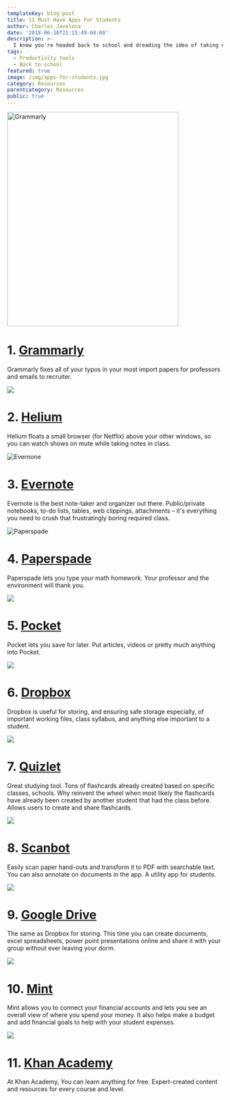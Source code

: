 ```yaml
---
templateKey: blog-post
title: 11 Must Have Apps For Students
author: Charles Javelona
date: '2018-06-16T21:15:49-04:00'
description: >-
  I know you're headed back to school and dreading the idea of taking notes after a summer of playing Fortnite and other Gen Z things. Here at Univjobs, we decided to curate a list of useful tools to make your first week of school waaaay easier. 
tags:
  - Productivity tools
  - Back to school
featured: true
image: /img/apps-for-students.jpg
category: Resources
parentcategory: Resources
public: true
---
```



<img src="https://static.grammarly.com/assets/files/362705a4f395568e62caaa114878eb21/screenshot_android.gif" alt="Grammarly" width="400px" height="500px">

# 1. [Grammarly](https://www.grammarly.com/?ref=univjobs)
Grammarly fixes all of your typos in your most import papers for professors and emails to recruiter. 

![](https://amp.businessinsider.com/images/552bedaf6bb3f72f65bd5120-750-413.jpg)
# 2. [Helium](http://heliumfloats.com/?ref=univjobs)
Helium floats a small browser (for Netflix) above your other windows, so you can watch shows on mute while taking notes in class.

![Evernone](https://evernote.com/c/assets/homepage/homepage-hero-desktop.png)
# 3. [Evernote](https://www.evernote.com/?ref=univjobs)
Evernote is the best note-taker and organizer out there. Public/private notebooks, to-do lists, tables, web clippings, attachments – it's everything you need to crush that frustratingly boring required class.

![Paperspade](https://ph-files.imgix.net/feb52cc1-459c-4167-9289-9aba2c558803?auto=format&auto=compress&codec=mozjpeg&cs=strip)
# 4. [Paperspade](https://www.paperspade.com/?ref=univjobs)
Paperspade lets you type your math homework. Your professor and the environment will thank you.

![](http://getpocket.com/i/posts/api.png)
# 5. [Pocket](https://www.getpocket.com/?ref=univjobs)
Pocket lets you save for later. Put articles, videos or pretty much anything into Pocket.

![](https://dvr.webcam/Content/images/HowItWorks_Dropbox.png)
# 6. [Dropbox](https://www.dropbox.com/register/?ref=univjobs)
 Dropbox is useful for storing, and ensuring safe storage especially, of important working files, class syllabus, and anything else important to a student.

![](https://static1.squarespace.com/static/50eca855e4b0939ae8bb12d9/t/599ed406f14aa12f9f70d51f/1503581199556/Quizlet+v3.001.png)
# 7. [Quizlet](https://www.quizlet.com/?ref=univjobs)
Great studying tool. Tons of flashcards already created based on specific classes, schools. Why reinvent the wheel when most likely the flashcards have already been created by another student that had the class before. Allows users to create and share flashcards.

![](https://scanbot.io/images/features/scanbot_features_head_phones.png)
# 8. [Scanbot](https://scanbot.io/index.html?ref=univjobs)
Easily scan paper hand-outs and transform it to PDF with searchable text. You can also annotate on documents in the app. A utility app for students.

![](https://www.google.com/drive/static/images/home/files-anywhere.jpg)
# 9. [Google Drive](https://drive.google.com/?ref=univjobs)
The same as Dropbox for storing. This time you can create documents, excel spreadsheets, power point presentations online and share it with your group without ever leaving your dorm.

![](https://walletsquirrel.com/wp-content/uploads/2016/05/Mint-App-Review-Header-Image-02-1030x695.png)
# 10. [Mint](https://mint.com/?ref=univjobs)
Mint allows you to connect your financial accounts and lets you see an overall view of where you spend your money. It also helps make a budget and add financial goals to help with your student expenses.

![](https://is3-ssl.mzstatic.com/image/thumb/Purple117/v4/b7/88/81/b7888179-9776-d1e3-d3b0-50d4ff7e6216/pr_source.png/643x0w.jpg)
# 11. [Khan Academy](https://khanacademy.org/?ref=univjobs)
At Khan Academy, You can learn anything for free. Expert-created content and resources for every course and level. 



